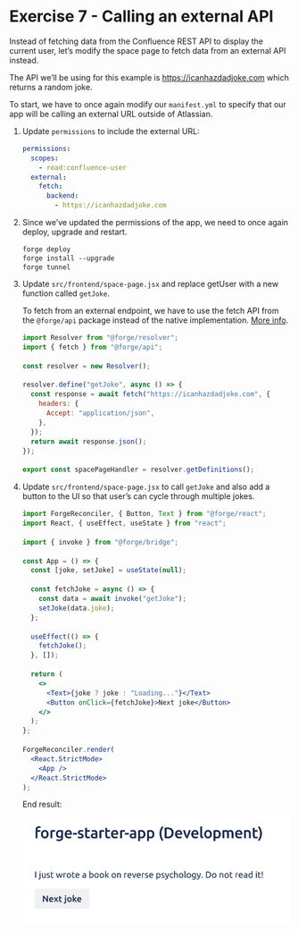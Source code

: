 # Exercise 7 - Calling an external API

Instead of fetching data from the Confluence REST API to display the current user, let’s modify the space page to fetch data from an external API instead.

The API we’ll be using for this example is https://icanhazdadjoke.com which returns a random joke.

To start, we have to once again modify our `manifest.yml` to specify that our app will be calling an external URL outside of Atlassian.

1. Update `permissions` to include the external URL:

   ```yaml
   permissions:
     scopes:
       - read:confluence-user
     external:
       fetch:
         backend:
           - https://icanhazdadjoke.com
   ```

2. Since we’ve updated the permissions of the app, we need to once again deploy, upgrade and restart.

   ```shell
   forge deploy
   forge install --upgrade
   forge tunnel
   ```

3. Update `src/frontend/space-page.jsx` and replace getUser with a new function called `getJoke`.

   To fetch from an external endpoint, we have to use the fetch API from the `@forge/api` package instead of the native implementation. [More info](https://developer.atlassian.com/platform/forge/runtime-reference/fetch-api/).

   ```jsx
   import Resolver from "@forge/resolver";
   import { fetch } from "@forge/api";

   const resolver = new Resolver();

   resolver.define("getJoke", async () => {
     const response = await fetch("https://icanhazdadjoke.com", {
       headers: {
         Accept: "application/json",
       },
     });
     return await response.json();
   });

   export const spacePageHandler = resolver.getDefinitions();
   ```

4. Update `src/frontend/space-page.jsx` to call `getJoke` and also add a button to the UI so that user’s can cycle through multiple jokes.

   ```jsx
   import ForgeReconciler, { Button, Text } from "@forge/react";
   import React, { useEffect, useState } from "react";

   import { invoke } from "@forge/bridge";

   const App = () => {
     const [joke, setJoke] = useState(null);

     const fetchJoke = async () => {
       const data = await invoke("getJoke");
       setJoke(data.joke);
     };

     useEffect(() => {
       fetchJoke();
     }, []);

     return (
       <>
         <Text>{joke ? joke : "Loading..."}</Text>
         <Button onClick={fetchJoke}>Next joke</Button>
       </>
     );
   };

   ForgeReconciler.render(
     <React.StrictMode>
       <App />
     </React.StrictMode>
   );
   ```

   End result:

   ![](./img/exercise-7/get-joke.png)
